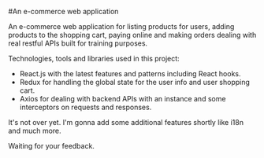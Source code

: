 #An e-commerce web application

An e-commerce web application for listing products for users, adding products to the shopping cart, paying online and making orders dealing with real restful APIs built for training purposes.


Technologies, tools and libraries used in this project: 
- React.js with the latest features and patterns including React hooks.
- Redux for handling the global state for the user info and user shopping cart.
- Axios for dealing with backend APIs with an instance and some interceptors on requests and responses.

It's not over yet. I'm gonna add some additional features shortly like i18n and much more.

Waiting for your feedback.
